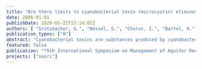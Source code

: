 ```yaml
---
title: "Are there limits to cyanobacterial toxin (microcystin) elimination by sand passage?"
date: 2006-01-01
publishDate: 2020-05-25T15:14:05Z
authors: [ "Grützmacher, G.", "Wessel, G.", "Chorus, I.", "Bartel, H." ]
publication_types: ["0"]
abstract: "Cyanobacterial toxins are substances produced by cyanobacteria that occur in surface waters world wide. The most common group of cyanobacterial toxins is the group of structurally similar microcystins (MCYST). Sand passage as used in slow sand filtration, artificial recharge and bank filtration has shown to be effective in eliminating microcystins in many cases. For secure drinking water production from surface waters infested by microcystins removal has to be ensured in a wide variety of cases met in the field. It was therefore the aim of experiments in technical and semitechnical scale on the UBA’s experimental field in Berlin to test some worst case scenarios for the reliability of microcystin elimination during sand passage. Experiments were conducted with virgin sand (no previous contact to MCYST) and high filtration rates as well as under anaerobic conditions. The results show that the greatest problem for MCYST elimination can be found under anaerobic conditions as degradation is not complete and may lead to harmful residual concentrations."
featured: false
publication: "*5th International Symposium on Management of Aquifer Recharge / IHP-VI, Series on Groundwater*"
projects: ["nasri"]
---
```


